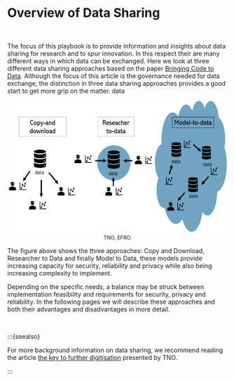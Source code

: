 # Overview of Data Sharing

</br>

The focus of this playbook is to provide information and insights about data sharing for research and to spur innovation. In this respect their are many different ways in which data can be exchanged. Here we look at three different data sharing approaches based on the paper [Bringing Code to Data](https://pubmed.ncbi.nlm.nih.gov/32540846/). Although the focus of this article is the governance needed for data exchange, the distinction in three data sharing approaches provides a good start to get more grip on the matter. 
data
<p align = "center">
<img src=".\_static\img\datastrategies.png" height="299" />
</br>
<small>TNO, EFRO.</small>
</p>

The figure above shows the three approaches: Copy and Download, Researcher to Data and finally Model to Data, these models provide increasing capacity for security, reliability and privacy while also being increasing complexity to implement. 

Depending on the specific needs, a balance may be struck between implementation feasibility and requirements for security, privacy and reliability. In the following pages we will describe these approaches and both their advantages and disadvantages in more detail.

</br>

:::{seealso}

For more background information on data sharing, we recommend reading the article [the key to further digitisation](https://www.tno.nl/en/focus-areas/information-communication-technology/roadmaps/data-sharing/) presented by TNO.

:::


